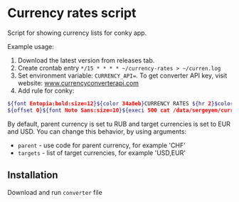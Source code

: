 
# Currency rates script

Script for showing currency lists for conky app.

Example usage:

1. Download the latest version from releases tab.
2. Create crontab entry `*/15 * * * * ~/currency-rates > ~/curren.log`
3. Set environment variable: `CURRENCY_API=`. To get converter API key, visit website: www.currencyconverterapi.com
4. Add rule for conky:
```bash
${font Entopia:bold:size=12}${color 34a8eb}CURRENCY RATES ${hr 2}$color
${offset 0}${font Noto Sans:size=10}${execi 500 cat /data/sergeyem/currency-rates/curren.log}
```

By default, parent currency is set tu RUB and target currencies is set to EUR and USD. You can change this behavior, by using arguments:

* `parent` - use code for parent currency, for example 'CHF'
* `targets` - list of target currencies, for example 'USD,EUR'


## Installation

Download and run `converter` file
